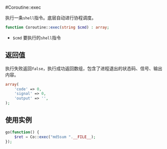 #Coroutine::exec

执行一条`shell`指令。底层自动进行协程调度。
```php
function Coroutine::exec(string $cmd) : array;
```

* `$cmd` 要执行的`shell`指令


返回值
----
执行失败返回`false`，执行成功返回数组，包含了进程退出的状态码、信号、输出内容。

```php
array(
    'code' => 0,
    'signal' => 0,
    'output' => '',
);
```


使用实例
----
```php
go(function() {
    $ret = Co::exec("md5sum ".__FILE__);
});
```